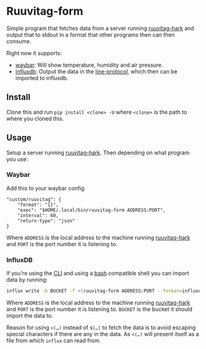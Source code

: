 # Ruuvitag-form

Simple program that fetches data from a server running
[ruuvitag-hark](https://github.com/plattfot/ruuvitag-hark) and output
that to stdout in a format that other programs then can then consume.

Right now it supports:

- [waybar](https://github.com/Alexays/Waybar): Will show temperature,
  humidity and air pressure.
- [influxdb](https://www.influxdata.com/products/influxdb-overview/):
  Output the data in the
  [line-protocol](https://docs.influxdata.com/influxdb/v2.0/reference/syntax/line-protocol/),
  which then can be imported to influxdb.

## Install

Clone this and run `pip install <clone> -U` where `<clone>` is the
path to where you cloned this.

## Usage

Setup a server running
[ruuvitag-hark](https://github.com/plattfot/ruuvitag-hark). Then depending on what program you use:

### Waybar

Add this to your waybar config

```
"custom/ruuvitag": {
    "format": "{}",
    "exec": "$HOME/.local/bin/ruuvitag-form ADDRESS:PORT",
    "interval": 60,
    "return-type": "json"
}
```

Where `ADDRESS` is the local address to the machine running
[ruuvitag-hark](https://github.com/plattfot/ruuvitag-hark) and
`PORT` is the port number it is listening to.

### InfluxDB

If you're using the
[CLI](https://docs.influxdata.com/influxdb/v2.0/reference/cli/influx/write/)
and using a [bash](https://www.gnu.org/software/bash/) compatible
shell you can import data by running:

```bash
influx write -b BUCKET -f <(ruuvitag-form ADDRESS:PORT --format=influxdb)
```

Where `ADDRESS` is the local address to the machine running
[ruuvitag-hark](https://github.com/plattfot/ruuvitag-hark) and `PORT`
is the port number it is listening to. `BUCKET` is the bucket it
should import the data to.

Reason for using `<(…)` instead of `$(…)` to fetch the data is to
avoid escaping special characters if there are any in the data. As
`<(…)` will present itself as a file from which `influx` can read
from.

